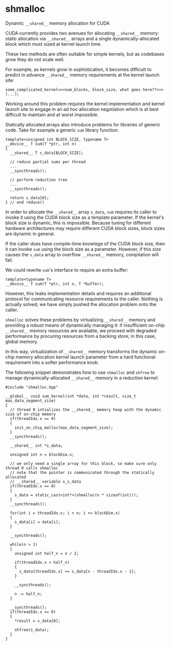 shmalloc
========

Dynamic `__shared__` memory allocation for CUDA

CUDA currently provides two avenues for allocating `__shared__` memory: static allocation via `__shared__` arrays and a single dynamically-allocated block which must sized at kernel launch time.

These two methods are often suitable for simple kernels, but as codebases grow they do not scale well.

For example, as kernels grow in sophistication, it becomes difficult to predict in advance `__shared__` memory requirements at the kernel launch site:

    some_complicated_kernel<<<num_blocks, block_size, what goes here??>>>(...);

Working around this problem requires the kernel implementation and kernel launch site to engage in an ad hoc allocation negotiation which is at best difficult to maintain and at worst impossible.

Statically allocated arrays also introduce problems for libraries of generic code. Take for example a generic `sum` library function:

    template<unsigned int BLOCK_SIZE, typename T>
    __device__ T sum(T *ptr, int n)
    {
      __shared__ T s_data[BLOCK_SIZE];
    
      // reduce partial sums per thread
      ...
      __syncthreads();
    
      // perform reduction tree
      ...
      __syncthreads();
    
      return s_data[0];
    } // end reduce()

In order to allocate the `__shared__` array `s_data`, `sum` requires its caller
to invoke it using the CUDA block size as a template parameter. If the kernel's
block size is dynamic, this is impossible. Because tuning for different
hardware architectures may require different CUDA block sizes, block sizes
are dynamic in general.

If the caller does have compile-time knowlege of the CUDA block size, then it
can invoke `sum` using the block size as a parameter. However, if this size
causes the `s_data` array to overflow `__shared__` memory, compilation will
fail.

We could rewrite `sum`'s interface to require an extra buffer:

    template<typename T>
    __device__ T sum(T *ptr, int n, T *buffer);

However, this leaks implementation details and requires an additional protocol for communicating resource requirements to the caller. Nothing is actually solved; we have simply pushed the allocation problem onto the caller.

`shmalloc` solves these problems by virtualizing `__shared__` memory and
providing a robust means of dynamically managing it: if insufficient on-chip
`__shared__` memory resources are available, we proceed with degraded
performance by procuring resources from a backing store; in this case, global
memory.

In this way, virtualization of `__shared__` memory transforms the dynamic on-chip memory allocation kernel launch parameter from a hard functional requirement into a softer performance knob.

The following snippet demonstrates how to use `shmalloc` and `shfree` to manage dynamically-allocated `__shared__` memory in a reduction kernel:

    #include "shmalloc.hpp"

    __global__ void sum_kernel(int *data, int *result, size_t max_data_segment_size)
    {
      // thread 0 intializes the __shared__ memory heap with the dynamic size of on-chip memory
      if(threadIdx.x == 0)
      {
        init_on_chip_malloc(max_data_segment_size);
      }
      __syncthreads();
    
      __shared__ int *s_data;
    
      unsigned int n = blockDim.x;
    
      // we only need a single array for this block, so make sure only thread 0 calls shmalloc
      // note that the pointer is communicated through the statically allocated
      // __shared__ variable s_s_data
      if(threadIdx.x == 0)
      {
        s_data = static_cast<int*>(shmalloc(n * sizeof(int)));
      }
      __syncthreads();
    
      for(int i = threadIdx.x; i < n; i += blockDim.x)
      {
        s_data[i] = data[i];
      }
    
      __syncthreads();
    
      while(n > 1)
      {
        unsigned int half_n = n / 2;
    
        if(threadIdx.x < half_n)
        {
          s_data[threadIdx.x] += s_data[n - threadIdx.x - 1];
        }
    
        __syncthreads();
    
        n -= half_n;
      }
    
      __syncthreads();
      if(threadIdx.x == 0)
      {
        *result = s_data[0];
    
        shfree(s_data);
      }
    }

